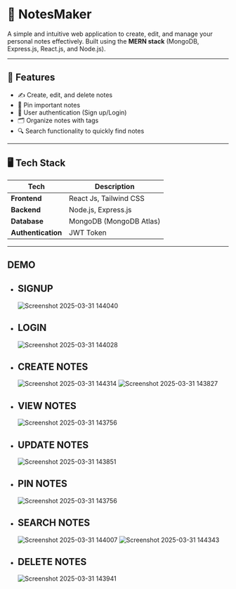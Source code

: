 # 📝 NotesMaker

A simple and intuitive web application to create, edit, and manage your personal notes effectively. Built using the **MERN stack** (MongoDB, Express.js, React.js, and Node.js).

---

## 🚀 Features

- ✍️ Create, edit, and delete notes
- 📌 Pin important notes
- 🔐 User authentication (Sign up/Login)
- 🗂️ Organize notes with tags 
- 🔍 Search functionality to quickly find notes


---

## 🖥️ Tech Stack

| Tech | Description |
|------|-------------|
| **Frontend** | React Js, Tailwind CSS |
| **Backend**  | Node.js, Express.js |
| **Database** | MongoDB (MongoDB Atlas) |
| **Authentication** | JWT Token        |


---

## DEMO 
- ## SIGNUP
  ![Screenshot 2025-03-31 144040](https://github.com/user-attachments/assets/d0ae007f-b30a-42af-a41f-3d1db364eaef)
- ## LOGIN
  ![Screenshot 2025-03-31 144028](https://github.com/user-attachments/assets/110963fb-7a79-4631-ad8c-8ee5dca9398b)
- ## CREATE NOTES
  ![Screenshot 2025-03-31 144314](https://github.com/user-attachments/assets/33327030-99aa-4f8a-8f4f-5cb16f759e75)
  ![Screenshot 2025-03-31 143827](https://github.com/user-attachments/assets/f8c34b12-4f53-48e3-b91c-61f1db701e15)
- ## VIEW NOTES
  ![Screenshot 2025-03-31 143756](https://github.com/user-attachments/assets/a1b985d0-89b4-406b-9e04-6d3de45db73a)
- ## UPDATE NOTES
  ![Screenshot 2025-03-31 143851](https://github.com/user-attachments/assets/0855ab08-a0c9-4c84-b240-483d8540598c)
- ## PIN NOTES
  ![Screenshot 2025-03-31 143756](https://github.com/user-attachments/assets/d6bab19a-3b0e-4413-a835-81f8248ac488)
- ## SEARCH NOTES
  ![Screenshot 2025-03-31 144007](https://github.com/user-attachments/assets/973a24e8-3280-4c42-adb9-2e415b5bf2cd)
  ![Screenshot 2025-03-31 144343](https://github.com/user-attachments/assets/60eff73a-2a64-4733-a803-531b1dab0fd0)
- ## DELETE NOTES
  ![Screenshot 2025-03-31 143941](https://github.com/user-attachments/assets/bbf6a5e7-a05b-4a15-91d9-b2717a54805b)


